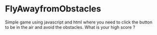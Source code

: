 # FlyAwayfromObstacles
Simple game using javascript and html where you need to click the button to be in the air and avoid the obstacles.
What is your high score ?
